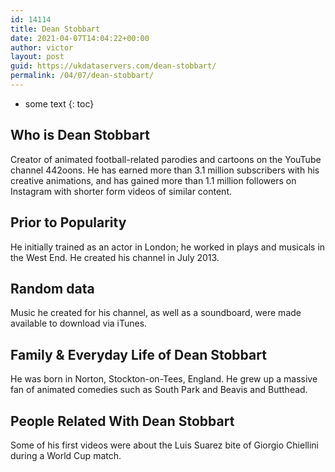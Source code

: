 ```yaml
---
id: 14114
title: Dean Stobbart
date: 2021-04-07T14:04:22+00:00
author: victor
layout: post
guid: https://ukdataservers.com/dean-stobbart/
permalink: /04/07/dean-stobbart/
---
```


* some text
{: toc}


## Who is Dean Stobbart



Creator of animated football-related parodies and cartoons on the YouTube channel 442oons. He has earned more than 3.1 million subscribers with his creative animations, and has gained more than 1.1 million followers on Instagram with shorter form videos of similar content.

                
                
                
## Prior to Popularity



He initially trained as an actor in London; he worked in plays and musicals in the West End. He created his channel in July 2013.

                
                
                
## Random data



Music he created for his channel, as well as a soundboard, were made available to download via iTunes.

                
                
                
## Family & Everyday Life of Dean Stobbart



He was born in Norton, Stockton-on-Tees, England. He grew up a massive fan of animated comedies such as South Park and Beavis and Butthead.

                
                
                
## People Related With Dean Stobbart



Some of his first videos were about the Luis Suarez bite of Giorgio Chiellini during a World Cup match.

                
              
            
          
          
          